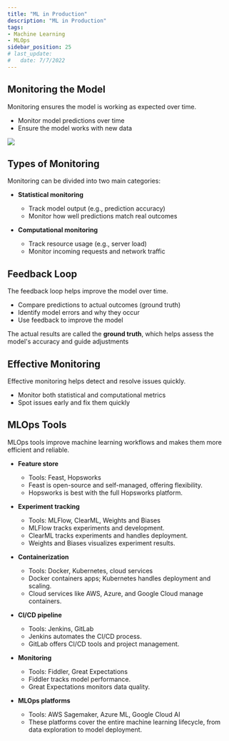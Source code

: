 ```yaml
---
title: "ML in Production"
description: "ML in Production"
tags: 
- Machine Learning
- MLOps
sidebar_position: 25
# last_update:
#   date: 7/7/2022
---
```


## Monitoring the Model  

Monitoring ensures the model is working as expected over time.

- Monitor model predictions over time  
- Ensure the model works with new data

<div class="img-center"> 

![](/img/docs/Screenshot-2025-03-19-002202.png)

</div>


## Types of Monitoring  

Monitoring can be divided into two main categories:

- **Statistical monitoring**

  - Track model output (e.g., prediction accuracy)  
  - Monitor how well predictions match real outcomes  

- **Computational monitoring**

  - Track resource usage (e.g., server load)  
  - Monitor incoming requests and network traffic


## Feedback Loop  

The feedback loop helps improve the model over time.

- Compare predictions to actual outcomes (ground truth)  
- Identify model errors and why they occur  
- Use feedback to improve the model

The actual results are called the **ground truth**, which helps assess the model's accuracy and guide adjustments

## Effective Monitoring 

Effective monitoring helps detect and resolve issues quickly.

- Monitor both statistical and computational metrics  
- Spot issues early and fix them quickly

## MLOps Tools  

MLOps tools improve machine learning workflows and makes them more efficient and reliable.

- **Feature store**  
  - Tools: Feast, Hopsworks  
  - Feast is open-source and self-managed, offering flexibility.  
  - Hopsworks is best with the full Hopsworks platform.

- **Experiment tracking**  
  - Tools: MLFlow, ClearML, Weights and Biases  
  - MLFlow tracks experiments and development.  
  - ClearML tracks experiments and handles deployment.  
  - Weights and Biases visualizes experiment results.

- **Containerization**  
  - Tools: Docker, Kubernetes, cloud services  
  - Docker containers apps; Kubernetes handles deployment and scaling.  
  - Cloud services like AWS, Azure, and Google Cloud manage containers.

- **CI/CD pipeline**  
  - Tools: Jenkins, GitLab  
  - Jenkins automates the CI/CD process.  
  - GitLab offers CI/CD tools and project management.

- **Monitoring**  
  - Tools: Fiddler, Great Expectations  
  - Fiddler tracks model performance.  
  - Great Expectations monitors data quality.

- **MLOps platforms**  
  - Tools: AWS Sagemaker, Azure ML, Google Cloud AI  
  - These platforms cover the entire machine learning lifecycle, from data exploration to model deployment.